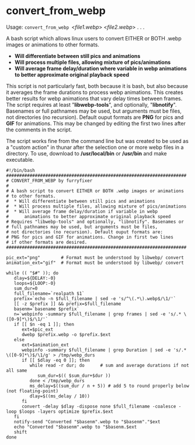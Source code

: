 # convert_from_webp
Usage:
```convert_from_webp ```<*file1.webp*> <*file2.webp*> . . .

A bash script which allows linux users to convert EITHER or BOTH .webp images or animations to other formats.
- **Will differentiate between still pics and animations**
- **Will process multiple files, allowing mixture of pics/animations**
- **Will average frame delay/duration where variable in webp animations to better approximate original playback speed**

This script is not particularly fast, both because it is bash, but also because it averages the frame durations to process webp animations.  This creates better results for webp animations that vary delay times between frames. The script requires at least "**libwebp-tools**", and optionally, "**libnotify**". Basenames or full pathnames may be used, but arguments must be files, not directories (no recursion). Default ouput formats are **PNG** for pics and **GIF** for animations. This may be changed by editing the first two lines after the comments in the script.

The script works fine from the command line but was created to be used as a "custom action" in thunar after the selection one or more webp files in a directory.  To use, download to **/usr/local/bin** or **/usr/bin** and make executable.
```
#!/bin/bash
#####################################################################
# CONVERT_FROM_WEBP by furryfixer
#
# A bash script to convert EITHER or BOTH .webp images or animations
# to other formats.
#  * Will differentiate between still pics and animations
#  * Will process multiple files, allowing mixture of pics/animations
#  * Will average frame delay/duration if variable in webp
#      animations to better approximate original playback speed
# Requires "libwebp-tools" and optionally, "libnotify". Basenames or
# full pathnames may be used, but arguments must be files,
# not directories (no recursion). Default ouput formats are:
# PNG for pics and GIF for animations. Change in first two lines 
# if other formats are desired.
#####################################################################

pic_ext="png"        # Format must be understood by libwebp/ convert 
animation_ext="gif"  # Format must be understood by libwebp/ convert

while (( "$#" )); do
   dlay=${DELAY:-0}
   loops=${LOOP:-0}
   sum_dur=0
   full_filename=`realpath $1`
   prefix=`echo -n $full_filename | sed -e 's/^\(.*\).webp$/\1/'`
   [[ -z $prefix ]] && prefix=$full_filename
   basenm=`basename $prefix`
   n=`webpinfo -summary $full_filename | grep frames | sed -e 's/.* \([0-9]*\)$/\1/'`
   if [[ $n -eq 1 ]]; then
      ext=$pic_ext
      dwebp $prefix.webp -o $prefix.$ext
   else
      ext=$animation_ext
      webpinfo -summary $full_filename | grep Duration | sed -e 's/.* \([0-9]*\)$/\1/g' > /tmp/webp_durs
      if [[ $dlay -eq 0 ]]; then
         while read -r dur; do      # sum and average durations if not all same
            sum_dur=$(( $sum_dur+$dur ))
         done < /tmp/webp_durs
         ms_delay=$((sum_dur / n + 5)) # add 5 to round properly below (not floating-point)
         dlay=$((ms_delay / 10))
      fi
      convert -delay $dlay -dispose none $full_filename -coalesce -loop $loops -layers optimize $prefix.$ext
   fi
   notify-send "Converted "$basenm".webp to "$basenm"."$ext
   echo "Converted "$basenm".webp to "$basenm.$ext
   shift
done
```
